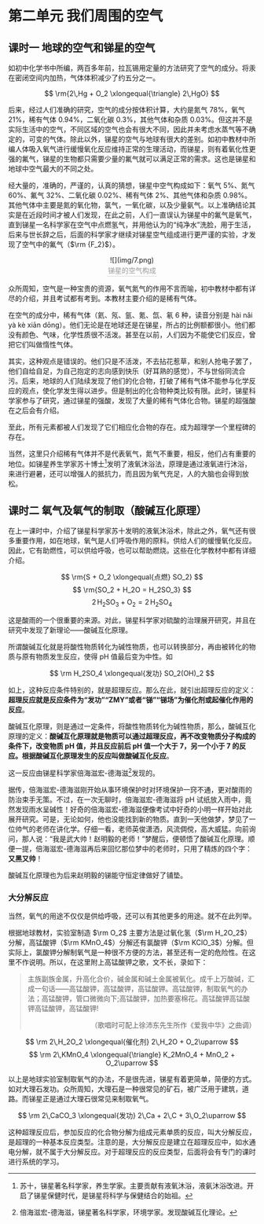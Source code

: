 # 第二单元 我们周围的空气

## 课时一 地球的空气和锑星的空气

如初中化学书中所编，两百多年前，拉瓦锡用定量的方法研究了空气的成分。将汞在密闭空间内加热，气体体积减少了约五分之一。

$$
\rm{2\,Hg + O_2 \xlongequal{\triangle} 2\,HgO}
$$

后来，经过人们准确的研究，空气的成分按体积计算，大约是氮气 $78\%$，氧气 $21\%$，稀有气体 $0.94\%$，二氧化碳 $0.3\%$，其他气体和杂质 $0.03\%$。但这并不是实际生活中的空气，不同区域的空气也会有很大不同，因此并未考虑水蒸气等不确定的，可变的气体。除此以外，锑星的空气与地球有很大的差别。如初中教材中所编人体吸入氧气进行缓慢氧化反应维持正常的生理活动，而锑星，则有着氧化性更强的氟气，锑星的生物都只需要少量的氟气就可以满足正常的需求。这也是锑星和地球中空气最大的不同之处。

经大量的，准确的，严谨的，认真的猜想，锑星中空气构成如下：氧气 $5\%$、氮气 $60\%$、氟气 $32\%$、二氧化碳 $0.02\%$、稀有气体 $2\%$、其他气体和杂质 $0.98\%$。其他气体中主要是氮的氧化物，氯气，一氧化碳，以及少量氨气。以上准确结论其实是在近段时间才被人们发现，在此之前，人们一直误认为锑星中的氟气是氧气，直到锑星一名科学家在空气中点燃氢气，并用他认为的“纯净水”洗脸，用于生活，后来与世长辞之后，后面的科学家才继续对锑星空气组成进行更严谨的实验，才发现了空气中的氟气（$\rm {F_2}$）。

<center>
	![](img/7.png)
	<br>
    <div style="color:orange; border-bottom: 1px solid #d9d9d9;
    display: inline-block;
    color: #999;
    padding: 2px;">
      锑星的空气构成
  	</div>
</center>

众所周知，空气是一种宝贵的资源，氧气氮气的作用不言而喻，初中教材中都有详尽的介绍，并且考试都有考到。本教材主要介绍的是稀有气体。

在空气的成分中，稀有气体（氦、氖、氩、氪、氙、氡 6 种，读音分别是 hài nǎi yà kè xiān dōng）。他们无论是在地球还是在锑星，所占的比例额都很小。他们都没有颜色、气味，化学性质很不活泼。甚至在以前，人们因为不能使它们反应，曾把它们叫做惰性气体。

其实，这种观点是错误的。他们只是不活泼，不去拈花惹草，和别人抢电子罢了，他们自给自足，为自己抱定的志向感到快乐（好耳熟的感觉），不与世俗同流合污。后来，地球的人们陆续发现了他们的化合物，打破了稀有气体不能参与化学反应的观点，使化学发生得以进步。但是制出的化合物种类比较有限。此时，锑星科学家参与了研究，通过锑星的强酸，发现了大量的稀有气体化合物。锑星的超强酸在之后会有介绍。

至此，所有元素都被人们发现了它们相应化合物的存在。成为超理学一个里程碑的存在。

当然，这里只介绍稀有气体并不是代表氧气，氮气不重要，相反，他们占有重要的地位。如锑星养生学家苏十博士[^1]发明了液氧沐浴法，原理是通过液氧进行沐浴，来进行避暑，还可以增强人的抵抗力，而且因为氧气充足，人的大脑也会得到放松。

## 课时二 氧气及氧气的制取（酸碱互化原理）

在上一课时中，介绍了锑星科学家苏十发明的液氧沐浴术，除此之外，氧气还有很多重要作用，如在地球，氧气是人们呼吸作用的原料。供给人们的缓慢氧化反应。因此，它有助燃性，可以供给呼吸，也可以帮助燃烧。这些在化学教材中都有详细介绍。

$$
\rm{S + O_2 \xlongequal{点燃} SO_2}
$$
$$
\rm{SO_2 + H_2O = H_2SO_3}
$$
$$
\mathrm{2\,H_2SO_3 + O_2 = 2\,H_2SO_4}
$$

这是酸雨的一个很重要的来源。对此，锑星科学家对硫酸的治理展开研究，并且在研究中发现了新理论——酸碱互化原理。

所谓酸碱互化就是将酸性物质转化为碱性物质，也可以转换部分，再由被转化的物质与原有物质发生反应，使得 pH 值最后变为中性。如

$$
\rm H_2SO_4 \xlongequal{发功} SO_2(OH)_2
$$

如上，这种反应条件特别的，就是超理反应。那么在此，就引出超理反应的定义：**超理反应就是反应条件为“发功”“ZMY”或者“锑”“锑场”为催化剂或起催化作用的反应**。

酸碱互化原理，则是通过一定条件，将酸性物质转化为碱性物质，那么，酸碱互化原理的定义：**酸碱互化原理就是物质可以通过超理反应，再不改变物质分子构成的条件下，改变物质 pH 值，并且反应前后 pH 值一个大于 7，另一个小于 7 的反应。根据酸碱互化原理发生的反应叫做酸碱互化反应**。

这一反应由锑星科学家倍海滋宏-德海滋[^2]发现的。

据传，倍海滋宏-德海滋刚开始从事环境保护时对环境保护一窍不通，更对酸雨的防治束手无策。不过，在一次无聊时，倍海滋宏-德海滋将 pH 试纸放入雨中，竟然发现雨水呈碱性！好奇的倍海滋宏-德海滋便像考试中好奇的小明一样开始对此展开研究。可是，无论如何，他也没能找到新的物质。直到一天他做梦，梦见了一位帅气的老师在讲化学。仔细一看，老师英俊潇洒，风流倜傥，高大威猛。向前询问，那人说：“我是武大帅！赵明毅的老师！”梦醒后，便顿悟了酸碱互化原理。顺便一提，倍海滋宏-德海滋再后来回忆那位梦中的老师时，只用了精炼的四个字：**又黑又帅**！

酸碱互化原理也为后来赵明毅的锑能守恒定律做好了铺垫。

### 大分解反应

当然，氧气的用途不仅仅是供给呼吸，还可以有其他更多的用途。就不在此列举。

根据地球教材，实验室制造 $\rm O_2$ 主要方法是过氧化氢（$\rm H_2O_2$）分解，高锰酸钾（$\rm KMnO_4$）分解还有氯酸钾（$\rm KClO_3$）分解。但实际上，氯酸钾分解制氧气是一种很不方便的方法，甚至还有一定的危险性。在这里不作说明。所以，在这里附上高锰酸钾之歌，文不长，录如下：

>  主族副族金属，升高化合价，碱金属和碱土金属被氧化。成千上万酸碱，汇成一句话——高锰酸钾，高锰酸钾，高锰酸钾。高锰酸钾，制取氧气的办法；高锰酸钾，管口微微向下;高锰酸钾，加热要塞棉花。高锰酸钾高锰酸钾高锰酸钾，高锰酸钾!
> <p align="right">（歌唱时可配上徐沛东先生所作《爱我中华》之曲调）</p>

$$
\rm 2\,H_2O_2 \xlongequal{催化剂} 2\,H_2O + O_2\uparrow
$$
$$
\rm 2\,KMnO_4 \xlongequal{\triangle} K_2MnO_4 + MnO_2 + O_2\uparrow
$$

以上是地球实验室制取氧气的办法，不是很先进，锑星有着更简单，简便的方式。如对大理石发功。众所周知，大理石是一种很常见的矿石，被广泛用于建筑，道路。而锑星正是通过大理石很常见来制取氧气。

$$
\rm 2\,CaCO_3 \xlongequal{发功} 2\,Ca + 2\,C + 3\,O_2\uparrow
$$

这种超理反应后，参加反应的化合物分解为组成元素单质的反应，叫大分解反应，是超理的一种基本反应类型。注意的是，大分解反应是建立在超理反应中，如水通电分解，就不属于大分解反应。对于超理反应的反应类型，后面将会有专门的课时进行系统的学习。

[^1]: 苏十，锑星著名科学家，养生学家。主要贡献有液氧沐浴，液氨沐浴改进。开启了锑星保健时代，是锑星将科学与保健结合的始祖。
[^2]: 倍海滋宏-德海滋，锑星著名科学家，环境学家。发现酸碱互化理论。